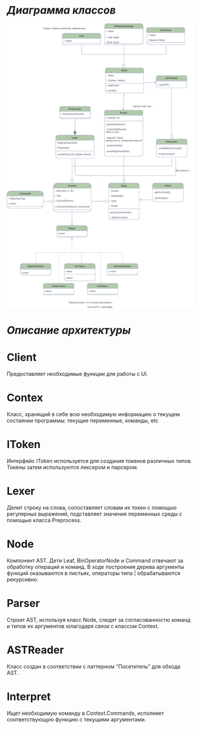 # _Диаграмма классов_
![Текст с описанием картинки](CLI_MatveevaNafikova.svg)
# _Описание архитектуры_
# Client
Предоставляет необходимые функции для работы с UI.

# Contex
Класс, хранящий в себе всю необходимую информацию о текущем состаянии программы: текущие переменные, команды, etc

# IToken
Интерфейс IToken используется для создания токенов различных типов. Токены затем используются лексером и парсером.

# Lexer
Делит строку на слова, сопоставляет словам их токен с помощью регулярных выражений, подставляет значения переменных среды с помощью класса Preprocess.

# Node 
Компонент AST. Дети Leaf, BinOperatorNode и Command отвечают за обработку операций и команд. В ходе построения дерева аргументы функций оказываются в листьях, операторы типа | обрабатываются рекурсивно.

# Parser
Строит AST, используя класс Node, следит за согласованностю команд и типов их аргументов юлагодаря связи с классом Context.

# ASTReader
Класс создан в соответствии с паттерном "Посетитель" для обхода AST.

# Interpret
Ищет необходимую команду в Сontext.Commands, исполняет соответствующую функцию с текущими аргументами.